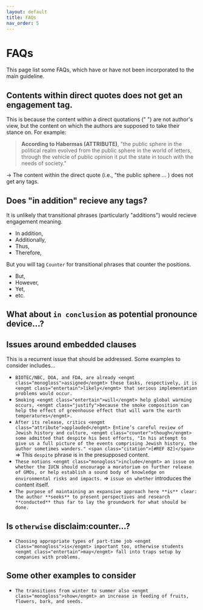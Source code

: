 ```yaml
---
layout: default
title: FAQs
nav_order: 5
---
```


# FAQs
This page list some FAQs, which have or have not been incorporated to the main guideline.

## Contents within direct quotes does not get an engagement tag.
This is because the content within a direct quotations (" ") are not author's view, but the content on which the authors are supposed to take their stance on.
For example:
> **According to Habermas (ATTRIBUTE)**, "the public sphere in the political realm evolved from the public sphere in the world of letters, through the vehicle of public opinion it put the state in touch with the needs of society."

-> The content within the direct quote (i.e., "the public sphere ... ) does not get any tags.

## Does "in addition" recieve any tags?

It is unlikely that transitional phrases (particularly "additions") would recieve engagement meaning.
- In addition,
- Additionally,
- Thus,
- Therefore,

But you will tag `Counter` for transitional phrases that counter the positions.
- But,
- However, 
- Yet, 
- etc.

## What about `in conclusion` as potential pronounce device...?

## Issues around embedded clauses
This is a recurrent issue that should be addressed. Some examples to consider includes...
- `BIOTEC/NBC, DOA, and FDA, are already <engmt class="monogloss">assigned</engmt> these tasks, respectively, it is <engmt class="entertain">likely</engmt> that serious implementation problems would occur.`
- `Smoking <engmt class="entertain">will</engmt> help global warming occurs, <engmt class="justify">because the smoke composition can help the effect of greenhouse effect that will warm the earth temperatures</engmt>.`
- `After its release, critics <engmt class="attribute">applauded</engmt> Entine’s careful review of Jewish history and culture, <engmt class="counter">though</engmt> some admitted that despite his best efforts, "In his attempt to give us a full picture of the events comprising Jewish history, the author sometimes wanders." <span class="citation">[#REF 82]</span>`
=> This `despite` phrase is in the presupposed content.
- `These notions <engmt class="monogloss">include</engmt> an issue on whether the IUCN should encourage a moratorium on further release of GMOs, or help establish a sound body of knowledge on environmental risks and impacts.`
=> `issue on whether` introduces the content itself.
- `The purpose of maintaining an expansive approach here **is** clear: the author **seeks** to present perspectives and research **conducted** thus far to lay the groundwork for what should be done.`


## Is `otherwise` disclaim:counter...?
- `Choosing appropriate types of part-time job <engmt class="monogloss">is</engmt> important too, otherwise students <engmt class="entertain">may</engmt> fall into traps setup by companies with problems.`


## Some other examples to consider
- `The transitions from winter to summer also <engmt class="monogloss">show</engmt> an increase in feeding of fruits, flowers, bark, and seeds.`


